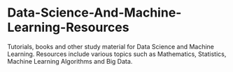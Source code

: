 # Data-Science-And-Machine-Learning-Resources
 Tutorials, books and other study material for Data Science and Machine Learning. Resources include various topics such as Mathematics, Statistics, Machine Learning Algorithms and Big Data.
